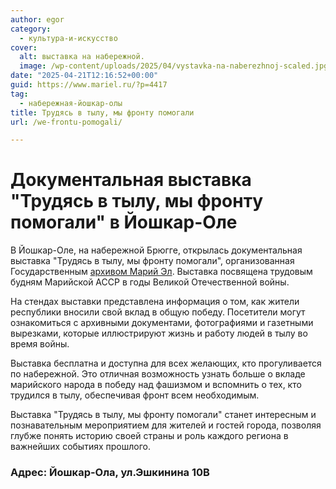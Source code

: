 ```yaml
---
author: egor
category:
  - культура-и-искусство
cover:
  alt: выставка на набережной.
  image: /wp-content/uploads/2025/04/vystavka-na-naberezhnoj-scaled.jpg
date: "2025-04-21T12:16:52+00:00"
guid: https://www.mariel.ru/?p=4417
tag:
  - набережная-йошкар-олы
title: Трудясь в тылу, мы фронту помогали
url: /we-frontu-pomogali/

---
```

# Документальная выставка "Трудясь в тылу, мы фронту помогали" в Йошкар-Оле

В Йошкар-Оле, на набережной Брюгге, открылась документальная выставка "Трудясь в тылу, мы фронту помогали", организованная Государственным [архивом Марий Эл](/archiv_mariel/). Выставка посвящена трудовым будням Марийской АССР в годы Великой Отечественной войны.

На стендах выставки представлена информация о том, как жители республики вносили свой вклад в общую победу. Посетители могут ознакомиться с архивными документами, фотографиями и газетными вырезками, которые иллюстрируют жизнь и работу людей в тылу во время войны.

Выставка бесплатна и доступна для всех желающих, кто прогуливается по набережной. Это отличная возможность узнать больше о вкладе марийского народа в победу над фашизмом и вспомнить о тех, кто трудился в тылу, обеспечивая фронт всем необходимым.

Выставка "Трудясь в тылу, мы фронту помогали" станет интересным и познавательным мероприятием для жителей и гостей города, позволяя глубже понять историю своей страны и роль каждого региона в важнейших событиях прошлого.

### Адрес: Йошкар-Ола, ул.Эшкинина 10В
